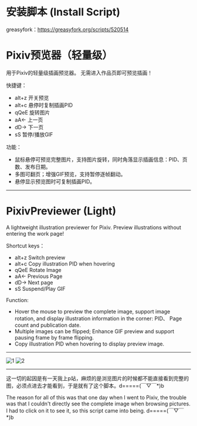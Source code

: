 # 安装脚本 (Install Script)

greasyfork：https://greasyfork.org/scripts/520514


# Pixiv预览器（轻量级）

用于Pixiv的轻量级插画预览器。
无需进入作品页即可预览插画！

快捷键：
- alt+z 开关预览
- alt+c 悬停时复制插画PID
- qQeE 旋转图片
- aA← 上一页
- dD→ 下一页
- sS 暂停/播放GIF

功能：
- 鼠标悬停可预览完整图片，支持图片旋转，同时角落显示插画信息：PID、页数、发布日期。
- 多图可翻页；增强GIF预览，支持暂停逐帧翻动。
- 悬停显示预览图时可复制插画PID。

<hr>

# PixivPreviewer (Light)

A lightweight illustration previewer for Pixiv.
Preview illustrations without entering the work page!

Shortcut keys：
- alt+z Switch preview
- alt+c Copy illustration PID when hovering
- qQeE Rotate Image
- aA← Previous Page
- dD→ Next page
- sS Suspend/Play GIF

Function:
- Hover the mouse to preview the complete image, support image rotation, and display illustration information in the corner: PID、 Page count and publication date.
- Multiple images can be flipped; Enhance GIF preview and support pausing frame by frame flipping.
- Copy illustration PID when hovering to display preview image.

<hr>

![1](https://github.com/user-attachments/assets/f94b2c5b-604f-41a0-82e7-92d8808d55f5)
![2](https://github.com/user-attachments/assets/a8f7eda7-567c-4dfd-b612-be73be5227f4)

<hr>

这一切的起因是有一天我上p站，麻烦的是浏览图片的时候都不能直接看到完整的图，必须点进去才能看到，于是就有了这个脚本。d=====(￣▽￣*)b

The reason for all of this was that one day when I went to Pixiv, the trouble was that I couldn't directly see the complete image when browsing pictures. I had to click on it to see it, so this script came into being. d=====(￣▽￣*)b
